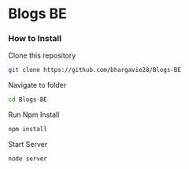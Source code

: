 # Blogs BE

### How to Install

Clone this repository

```bash
git clone https://github.com/bhargavie28/Blogs-BE
```

Navigate to folder

```bash
cd Blogs-BE
```

Run Npm Install

```bash
npm install
```

Start Server

```bash
node server
```
